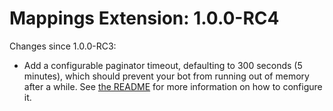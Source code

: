 # Mappings Extension: 1.0.0-RC4

Changes since 1.0.0-RC3:

* Add a configurable paginator timeout, defaulting to 300 seconds (5 minutes), which should prevent your bot from running out of memory after a while. See [the README](https://github.com/Kord-Extensions/ext-mappings#configuration) for more information on how to configure it.
